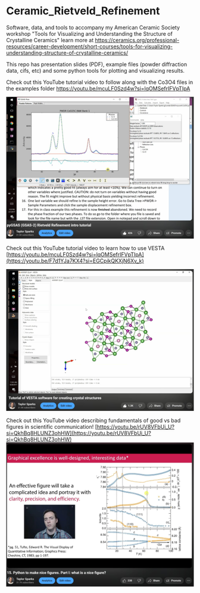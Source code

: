 # Ceramic_Rietveld_Refinement
Software, data, and tools to accompany my American Ceramic Society workshop "Tools for Visualizing and Understanding the Structure of Crystalline Ceramics"
learn more at https://ceramics.org/professional-resources/career-development/short-courses/tools-for-visualizing-understanding-structure-of-crystalline-ceramics/

This repo has presentation slides (PDF), example files (powder diffraction data, cifs, etc) and some python tools for plotting and visualizing results.

Check out this YouTube tutorial video to follow along with the Co3O4 files in the examples folder
https://youtu.be/mcuLF0Szd4w?si=lqOMSefrIFVpTIpA

![My Image](YouTube.jpg)

Check out this YouTube tutorial video to learn how to use VESTA
[https://youtu.be/mcuLF0Szd4w?si=lqOMSefrIFVpTIpA](https://youtu.be/F7d1YJa7KX4?si=EGCpikQKXjN6Xv_k)

![My Image](YouTube1.jpg)

Check out this YouTube video describing fundamentals of good vs bad figures in scientific communication!
[https://youtu.be/rUV8VFbUi_U?si=QkhBq8HLUNZ3ohHW](https://youtu.be/rUV8VFbUi_U?si=QkhBq8HLUNZ3ohHW)
![My Image](YouTube2.jpg)

